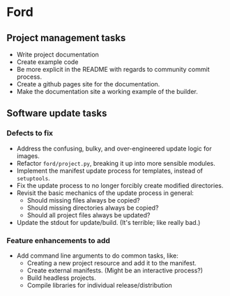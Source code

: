 # Ford

## Project management tasks

* Write project documentation
* Create example code
* Be more explicit in the README with regards to community commit process.
* Create a github pages site for the documentation.
* Make the documentation site a working example of the builder.

## Software update tasks

### Defects to fix

* Address the confusing, bulky, and over-engineered update logic for images.
* Refactor `ford/project.py`, breaking it up into more sensible modules.
* Implement the manifest update process for templates, instead of `setuptools`.
* Fix the update process to no longer forcibly create modified directories.
* Revisit the basic mechanics of the update process in general:
    - Should missing files always be copied?
    - Should missing directories always be copied?
    - Should all project files always be updated?
* Update the stdout for update/build. (It's terrible; like really bad.)

### Feature enhancements to add

* Add command line arguments to do common tasks, like:
    - Creating a new project resource and add it to the manifest.
    - Create external manifests. (Might be an interactive process?)
    - Build headless projects.
    - Compile libraries for individual release/distribution
